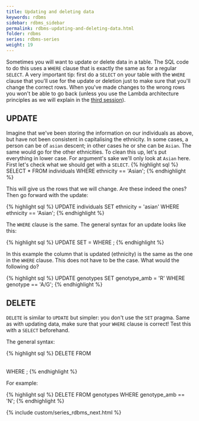 ```yaml
---
title: Updating and deleting data
keywords: rdbms
sidebar: rdbms_sidebar
permalink: rdbms-updating-and-deleting-data.html
folder: rdbms
series: rdbms-series
weight: 19
---
```


Sometimes you will want to update or delete data in a table. The SQL code to do this uses a `WHERE` clause that is exactly the same as for a regular `SELECT`. A very important tip: first do a `SELECT` on your table with the `WHERE` clause that you'll use for the update or deletion just to make sure that you'll change the correct rows. When you've made changes to the wrong rows you won't be able to go back (unless you use the Lambda architecture principles as we will explain in the [third session](https://vda-lab.github.io/2019/10/lambda-architecture)).

## UPDATE
Imagine that we've been storing the information on our individuals as above, but have not been consistent in capitalising the ethnicity. In some cases, a person can be of `asian` descent; in other cases he or she can be `Asian`. The same would go for the other ethnicities. To clean this up, let's put everything in lower case. For argument's sake we'll only look at `Asian` here. First let's check what we should get with a `SELECT`.
{% highlight sql %}
SELECT * FROM individuals
WHERE ethnicity == 'Asian';
{% endhighlight %}

This will give us the rows that we will change. Are these indeed the ones? Then go forward with the update:

{% highlight sql %}
UPDATE individuals
SET ethnicity = 'asian'
WHERE ethnicity == 'Asian';
{% endhighlight %}

The `WHERE` clause is the same. The general syntax for an update looks like this:

{% highlight sql %}
UPDATE <table>
SET <column> = <new value>
WHERE <conditions>;
{% endhighlight %}

In this example the column that is updated (ethnicity) is the same as the one in the `WHERE` clause. This does not have to be the case. What would the following do?

{% highlight sql %}
UPDATE genotypes
SET genotype_amb = 'R'
WHERE genotype == 'A/G';
{% endhighlight %}

## DELETE
`DELETE` is similar to `UPDATE` but simpler: you don't use the `SET` pragma. Same as with updating data, make sure that your `WHERE` clause is correct! Test this with a `SELECT` beforehand.

The general syntax:

{% highlight sql %}
DELETE FROM <table>
WHERE <conditions>;
{% endhighlight %}

For example:

{% highlight sql %}
DELETE FROM genotypes
WHERE genotype_amb == 'N';
{% endhighlight %}

{% include custom/series_rdbms_next.html %}
